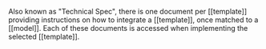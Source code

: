 Also known as "Technical Spec", there is one document per [[template]] providing instructions on how to integrate a [[template]], once matched to a [[model]]. Each of these documents is accessed when implementing the selected [[template]].